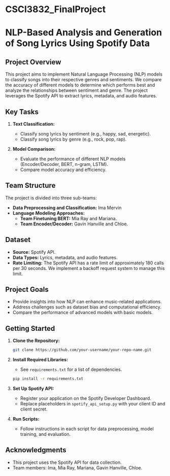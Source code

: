 # CSCI3832_FinalProject

# NLP-Based Analysis and Generation of Song Lyrics Using Spotify Data

## Project Overview

This project aims to implement Natural Language Processing (NLP) models to classify songs into their respective genres and sentiments. We compare the accuracy of different models to determine which performs best and analyze the relationships between sentiment and genre. The project leverages the Spotify API to extract lyrics, metadata, and audio features.

## Key Tasks

1. **Text Classification:**
   - Classify song lyrics by sentiment (e.g., happy, sad, energetic).
   - Classify song lyrics by genre (e.g., rock, pop, rap).

2. **Model Comparison:**
   - Evaluate the performance of different NLP models (Encoder/Decoder, BERT, n-gram, LSTM).
   - Compare model accuracy and efficiency.

## Team Structure

The project is divided into three sub-teams:

- **Data Preprocessing and Classification:** Ima Mervin
- **Language Modeling Approaches:**
  - **Team Finetuning BERT:** Mia Ray and Mariana.
  - **Team Encoder/Decoder:** Gavin Hanville and Chloe.

## Dataset

- **Source:** Spotify API.
- **Data Types:** Lyrics, metadata, and audio features.
- **Rate Limiting:** The Spotify API has a rate limit of approximately 180 calls per 30 seconds. We implement a backoff request system to manage this limit.

## Project Goals

- Provide insights into how NLP can enhance music-related applications.
- Address challenges such as dataset bias and computational efficiency.
- Compare the performance of advanced models with basic models.

## Getting Started

1. **Clone the Repository:**
   ```bash
   git clone https://github.com/your-username/your-repo-name.git
   ```

2. **Install Required Libraries:**
   - See `requirements.txt` for a list of dependencies.
   ```bash
   pip install -r requirements.txt
   ```

3. **Set Up Spotify API:**
   - Register your application on the Spotify Developer Dashboard.
   - Replace placeholders in `spotify_api_setup.py` with your client ID and client secret.

4. **Run Scripts:**
   - Follow instructions in each script for data preprocessing, model training, and evaluation.

## Acknowledgments

- This project uses the Spotify API for data collection.
- Team members: Ima, Mia Ray, Mariana, Gavin Hanville, Chloe.
